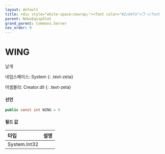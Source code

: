 ```yaml
---
layout: default
title: <div style="white-space:nowrap;"><font color="#2c84fa">❒ </font>WING</div>
parent: NekoEquipSlot
grand_parent: Commons.Server
nav_order: 9
---
```


<!-- 아래로 편집 -->

# WING
날개

네임스페이스: System
{: .text-zeta}

어셈블리: Creator.dll
{: .text-zeta}

#### 선언

```cs
public const int WING = 9
```

#### 필드 값

|타입|설명|
|:--|:--|
|System.Int32|

<!-- #### 예제

```lua
    예제 코드
``` -->

